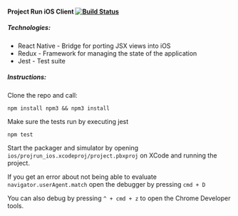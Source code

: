 #### Project Run iOS Client [![Build Status](https://www.bitrise.io/app/f37f7660c284ec3a.svg?token=KYs8nW6vMXqRHUcTFcg8rA&branch=redux)](https://www.bitrise.io/app/f37f7660c284ec3a)

##### Technologies:
* React Native - Bridge for porting JSX views into iOS
* Redux - Framework for managing the state of the application
* Jest - Test suite

##### Instructions:

Clone the repo and call:

```shell
npm install npm3 && npm3 install
```

Make sure the tests run by executing jest

```shell
npm test
```

Start the packager and simulator by opening `ios/projrun_ios.xcodeproj/project.pbxproj`
on XCode and running the project.

If you get an error about not being able to evaluate `navigator.userAgent.match`
open the debugger by pressing `cmd + D`

You can also debug by pressing `^ + cmd + z` to open the Chrome Developer tools.
